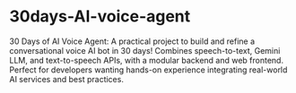# 30days-AI-voice-agent
30 Days of AI Voice Agent: A practical project to build and refine a conversational voice AI bot in 30 days! Combines speech-to-text, Gemini LLM, and text-to-speech APIs, with a modular backend and web frontend. Perfect for developers wanting hands-on experience integrating real-world AI services and best practices.
